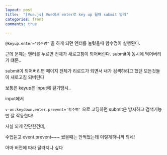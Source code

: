 ```yaml
---
layout: post
title:  "[Vue.js] Vue에서 enter로 key up 될때 submit 방지"
categories: front 
comments: true

---
```






`@keyup.enter="함수명"` 을 하게 되면 엔터를 눌렀을때 함수명이 실행된다.

근데 문제는 엔터를 누르면 전체가 새로고침이 되어버린다. submit이 동시에 먹어버리기 떄문..

submit이 되어버리면 페이지 전체가 리로드가 되면서 내가 검색하려고 했던 모든것들이 새로고침 되버린다

보통은 keyup은 input에 걸기땜시..

input에서 

`v-on:keydown.enter.prevent='함수명'` 으로 코딩하면 submit은 방지하고 검색기능만 잘 작동한다!





사실 되게 간단한건데,

수업듣고 event.prevent~~~ 썼을때는 안먹었는데 이렇게하니까 되네!

아마 버전에 따라 달라지나 싶다













